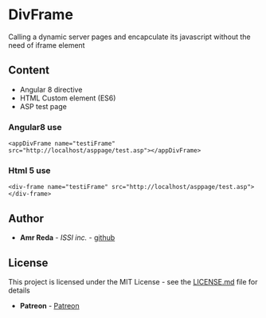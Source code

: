 # DivFrame
Calling a dynamic server pages and encapculate its javascript without the need of iframe element
## Content
* Angular 8 directive
* HTML Custom element (ES6)
* ASP test page

### Angular8 use
```
<appDivFrame name="testiFrame" src="http://localhost/asppage/test.asp"></appDivFrame>
```
### Html 5 use 
```
<div-frame name="testiFrame" src="http://localhost/asppage/test.asp"></div-frame>
```

## Author

* **Amr Reda** - *ISSI inc.* - [github](https://github.com/AboLojy)

## License

This project is licensed under the MIT License - see the [LICENSE.md](LICENSE.md) file for details

* **Patreon**  - [Patreon](https://www.patreon.com/AmroReda)
